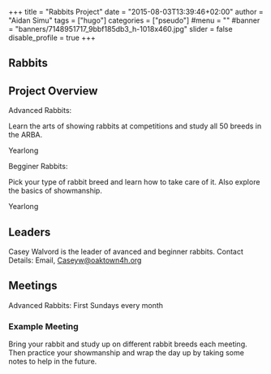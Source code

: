 +++
title = "Rabbits Project"
date = "2015-08-03T13:39:46+02:00"
author = "Aidan Simu"
tags = ["hugo"]
categories = ["pseudo"]
#menu = ""
#banner = "banners/7148951717_9bbf185db3_h-1018x460.jpg"
slider = false
disable_profile = true
+++

## Rabbits

## Project Overview
 
Advanced Rabbits:

Learn the arts of showing rabbits at competitions and study all 50 breeds in the ARBA.

Yearlong

Begginer Rabbits:

Pick your type of rabbit breed and learn how to take care of it. Also explore the basics of showmanship.

Yearlong

## Leaders

Casey Walvord is the leader of avanced and beginner rabbits. Contact Details: Email, Caseyw@oaktown4h.org


##  Meetings

Advanced Rabbits:
First Sundays every month

### Example Meeting

Bring your rabbit and study up on different rabbit breeds each meeting. Then practice your showmanship and wrap the day up by taking some notes to help in the future.









